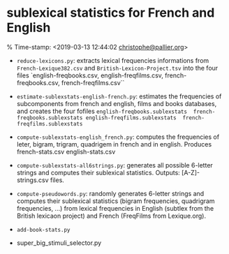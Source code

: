 # sublexical statistics for French and English #

% Time-stamp: <2019-03-13 12:44:02 christophe@pallier.org>


* `reduce-lexicons.py`: extracts lexical frequencies informations from `French-Lexique382.csv` and `British-Lexicon-Project.tsv` into the four files `english-freqbooks.csv, english-freqfilms.csv, french-freqbooks.csv, french-freqfilms.csv``

* `estimate-sublexstats-english-french.py`: estimates the frequencies of subcomponents from french and english, films and books databases, and creates the four fofiles `english-freqbooks.sublexstats  french-freqbooks.sublexstats english-freqfilms.sublexstats  french-freqfilms.sublexstats`

* `compute-sublexstats-english_french.py`: computes the frequencies of leter, bigram, trigram, quadrigem in french and in english. Produces french-stats.csv english-stats.csv

* `compute-sublexstats-all6strings.py`:  generates all possible 6-letter strings and computes their sublexical statistics. Outputs: [A-Z]-strings.csv files.

* `compute-pseudowords.py`: randomly generates 6-letter strings and computes their sublexical statistics (bigram frequencies, quadrigram frequencies, ...) from lexical frequencies in English (subtlex from the British lexicaon project) and French (FreqFilms from Lexique.org).

* `add-book-stats.py`

* super_big_stimuli_selector.py

